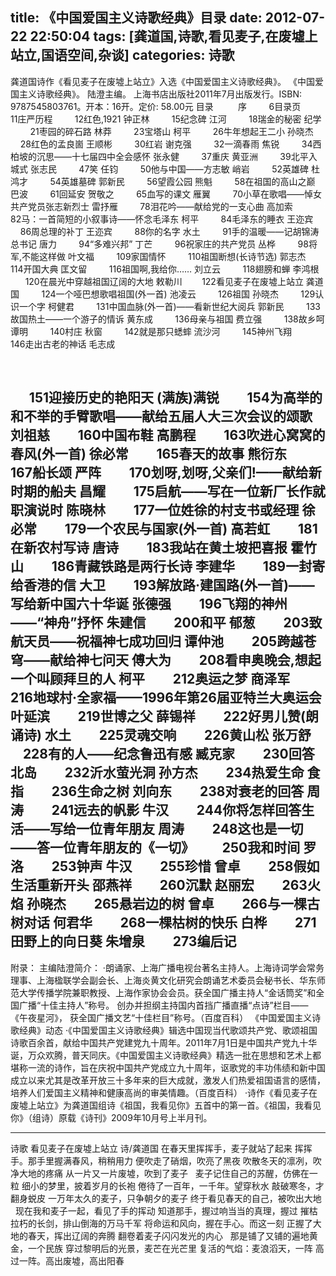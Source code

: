 title: 《中国爱国主义诗歌经典》目录
date: 2012-07-22 22:50:04
tags: [龚道国,诗歌,看见麦子,在废墟上站立,国语空间,杂谈]
categories: 诗歌
---
  龚道国诗作《看见麦子在废墟上站立》入选《中国爱国主义诗歌经典》。
  《中国爱国主义诗歌经典》。
  陆澄主编。
  上海书店出版社2011年7月出版发行。ISBN: 9787545803761。开本：16开。定价: 58.00元
 目录&nbsp;
  &nbsp;
   &nbsp;
   &nbsp;
   &nbsp;
  序
  &nbsp;
   &nbsp;
   &nbsp;
   &nbsp;
  6目录页
  &nbsp;
   &nbsp;
   &nbsp;
   &nbsp;
  11庄严历程
  &nbsp;
   &nbsp;
   &nbsp;
   &nbsp;
  12红色,1921 钟正林
  &nbsp;
   &nbsp;
   &nbsp;
   &nbsp;
  15纪念碑 江河
  &nbsp;
   &nbsp;
   &nbsp;
   &nbsp;
  18瑞金的秘密 纪学
  &nbsp;
   &nbsp;
   &nbsp;
   &nbsp;
  21枣园的碎石路 林莽
  &nbsp;
   &nbsp;
   &nbsp;
   &nbsp;
  23宝塔山 柯平
  &nbsp;
   &nbsp;
   &nbsp;
   &nbsp;
  26牛年想起王二小 孙晓杰
  &nbsp;
   &nbsp;
   &nbsp;
   &nbsp;
  28红色的孟良崮 王顺彬
  &nbsp;
   &nbsp;
   &nbsp;
   &nbsp;
  30红岩 谢克强
  &nbsp;
   &nbsp;
   &nbsp;
   &nbsp;
  32一滴春雨 焦锐
  &nbsp;
   &nbsp;
   &nbsp;
   &nbsp;
  34西柏坡的沉思——十七届四中全会感怀 张永健
  &nbsp;
   &nbsp;
   &nbsp;
   &nbsp;
  37重庆 黄亚洲
  &nbsp;
   &nbsp;
   &nbsp;
   &nbsp;
  39北平入城式 张志民
  &nbsp;
   &nbsp;
   &nbsp;
   &nbsp;
  47笑 任钧
  &nbsp;
   &nbsp;
   &nbsp;
   &nbsp;
  50他与中国——方志敏 峭岩
  &nbsp;
   &nbsp;
   &nbsp;
   &nbsp;
  52英雄碑 杜鸿才
  &nbsp;
   &nbsp;
   &nbsp;
   &nbsp;
  54英雄墓碑 郭新民
  &nbsp;
   &nbsp;
   &nbsp;
   &nbsp;
  56望霞公园 熊魁
  &nbsp;
   &nbsp;
   &nbsp;
   &nbsp;
  58在祖国的高山之巅 巴波
  &nbsp;
   &nbsp;
   &nbsp;
   &nbsp;
  61回延安 贺敬之
  &nbsp;
   &nbsp;
   &nbsp;
   &nbsp;
  65血写的课文 雁翼
  &nbsp;
   &nbsp;
   &nbsp;
   &nbsp;
  70小草在歌唱——悼女共产党员张志新烈士 雷抒雁
  &nbsp;
   &nbsp;
   &nbsp;
   &nbsp;
  78泪花吟——献给党的一支心曲 高加索
  &nbsp;
   &nbsp;
   &nbsp;
   &nbsp;
  82马：一首简短的小叙事诗——怀念毛泽东 柯平
  &nbsp;
   &nbsp;
   &nbsp;
   &nbsp;
  84毛泽东的睡衣 王迩宾
  &nbsp;
   &nbsp;
   &nbsp;
   &nbsp;
  86周总理的补丁 王迩宾
  &nbsp;
   &nbsp;
   &nbsp;
   &nbsp;
  88你的名字 水土
  &nbsp;
   &nbsp;
   &nbsp;
   &nbsp;
  91手的温暖——记胡锦涛总书记 唐力
  &nbsp;
   &nbsp;
   &nbsp;
   &nbsp;
  94“多难兴邦” 丁芒
  &nbsp;
   &nbsp;
   &nbsp;
   &nbsp;
  96祝家庄的共产党员 丛桦
  &nbsp;
   &nbsp;
   &nbsp;
   &nbsp;
  98将军,不能这样做 叶文福
  &nbsp;
   &nbsp;
   &nbsp;
   &nbsp;
  109家国情怀
  &nbsp;
   &nbsp;
   &nbsp;
   &nbsp;
  110祖国断想(长诗节选) 郭志杰
  &nbsp;
   &nbsp;
   &nbsp;
   &nbsp;
  114开国大典 匡文留
  &nbsp;
   &nbsp;
   &nbsp;
   &nbsp;
  116祖国啊,我给你…… 刘立云
  &nbsp;
   &nbsp;
   &nbsp;
   &nbsp;
  118翅膀和蝉 李鸿根
  &nbsp;
   &nbsp;
   &nbsp;
   &nbsp;
  120在晨光中穿越祖国辽阔的大地 敕勒川
  &nbsp; &nbsp; &nbsp; &nbsp;122看见麦子在废墟上站立 龚道国
  &nbsp;
   &nbsp;
   &nbsp;
   &nbsp;
  124一个哑巴想歌唱祖国(外一首) 池凌云
  &nbsp;
   &nbsp;
   &nbsp;
   &nbsp;
  126祖国 孙晓杰
  &nbsp;
   &nbsp;
   &nbsp;
   &nbsp;
  129认识一个字 柯健君
  &nbsp;
   &nbsp;
   &nbsp;
   &nbsp;
  131中国血脉(外一首)——看新世纪大阅兵 郭新民
  &nbsp;
   &nbsp;
   &nbsp;
   &nbsp;
  133故国热土——一个游子的情诉 黄东成
  &nbsp;
   &nbsp;
   &nbsp;
   &nbsp;
  136母亲与祖国 费立强
  &nbsp;
   &nbsp;
   &nbsp;
   &nbsp;
  138故乡呵 谭明
  &nbsp;
   &nbsp;
   &nbsp;
   &nbsp;
  140村庄 秋窗
  &nbsp;
   &nbsp;
   &nbsp;
   &nbsp;
  142就是那只蟋蟀 流沙河
  &nbsp;
   &nbsp;
   &nbsp;
   &nbsp;
  145神州飞翔
  &nbsp;
   &nbsp;
   &nbsp;
   &nbsp;
  146走出古老的神话 毛志成
 <!-- more --><p style="display:none">&nbsp;</p> &nbsp;
   &nbsp;
   &nbsp;
   &nbsp;
  151迎接历史的艳阳天 (满族)满锐
  &nbsp;
   &nbsp;
   &nbsp;
   &nbsp;
  154为高举的和不举的手臂歌唱——献给五届人大三次会议的颂歌 刘祖慈
  &nbsp;
   &nbsp;
   &nbsp;
   &nbsp;
  160中国布鞋 高鹏程
  &nbsp;
   &nbsp;
   &nbsp;
   &nbsp;
  163吹进心窝窝的春风(外一首) 徐必常
  &nbsp;
   &nbsp;
   &nbsp;
   &nbsp;
  165春天的故事 熊衍东
  &nbsp;
   &nbsp;
   &nbsp;
   &nbsp;
  167船长颂 严阵
  &nbsp;
   &nbsp;
   &nbsp;
   &nbsp;
  170划呀,划呀,父亲们!——献给新时期的船夫 昌耀
  &nbsp;
   &nbsp;
   &nbsp;
   &nbsp;
  175启航——写在一位新厂长作就职演说时 陈晓林
  &nbsp;
   &nbsp;
   &nbsp;
   &nbsp;
  177一位姓徐的村支书或经理 徐必常
  &nbsp;
   &nbsp;
   &nbsp;
   &nbsp;
  179一个农民与国家(外一首) 高若虹
  &nbsp;
   &nbsp;
   &nbsp;
   &nbsp;
  181在新农村写诗 唐诗
  &nbsp;
   &nbsp;
   &nbsp;
   &nbsp;
  183我站在黄土坡把喜报 霍竹山
  &nbsp;
   &nbsp;
   &nbsp;
   &nbsp;
  186青藏铁路是两行长诗 李建华
  &nbsp;
   &nbsp;
   &nbsp;
   &nbsp;
  189一封寄给香港的信 大卫
  &nbsp;
   &nbsp;
   &nbsp;
   &nbsp;
  193解放路&middot;建国路(外一首)——写给新中国六十华诞 张德强
  &nbsp;
   &nbsp;
   &nbsp;
   &nbsp;
  196飞翔的神州——“神舟”抒怀 朱建信
  &nbsp;
   &nbsp;
   &nbsp;
   &nbsp;
  200和平 郁葱
  &nbsp;
   &nbsp;
   &nbsp;
   &nbsp;
  203致航天员——祝福神七成功回归 谭仲池
  &nbsp;
   &nbsp;
   &nbsp;
   &nbsp;
  205跨越苍穹——献给神七问天 傅大为
  &nbsp;
   &nbsp;
   &nbsp;
   &nbsp;
  208看申奥晚会,想起一个叫顾拜旦的人 柯平
  &nbsp;
   &nbsp;
   &nbsp;
   &nbsp;
  212奥运之梦 商泽军
  &nbsp;
   &nbsp;
   &nbsp;
   &nbsp;
  216地球村&middot;全家福——1996年第26届亚特兰大奥运会 叶延滨
  &nbsp;
   &nbsp;
   &nbsp;
   &nbsp;
  219世博之父 薛锡祥
  &nbsp;
   &nbsp;
   &nbsp;
   &nbsp;
  222好男儿赞(朗诵诗) 水土
  &nbsp;
   &nbsp;
   &nbsp;
   &nbsp;
  225灵魂交响
  &nbsp;
   &nbsp;
   &nbsp;
   &nbsp;
  226黄山松 张万舒
  &nbsp;
   &nbsp;
   &nbsp;
   &nbsp;
  228有的人——纪念鲁迅有感 臧克家
  &nbsp;
   &nbsp;
   &nbsp;
   &nbsp;
  230回答 北岛
  &nbsp;
   &nbsp;
   &nbsp;
   &nbsp;
  232沂水萤光洞 孙方杰
  &nbsp;
   &nbsp;
   &nbsp;
   &nbsp;
  234热爱生命 食指
  &nbsp;
   &nbsp;
   &nbsp;
   &nbsp;
  236生命之树 刘向东
  &nbsp;
   &nbsp;
   &nbsp;
   &nbsp;
  238对衰老的回答 周涛
  &nbsp;
   &nbsp;
   &nbsp;
   &nbsp;
  241远去的帆影 牛汉
  &nbsp;
   &nbsp;
   &nbsp;
   &nbsp;
  244你将怎样回答生活——写给一位青年朋友 周涛
  &nbsp;
   &nbsp;
   &nbsp;
   &nbsp;
  248这也是一切——答一位青年朋友的《一切》
  &nbsp;
   &nbsp;
   &nbsp;
   &nbsp;
  250我和时间 罗洛
  &nbsp;
   &nbsp;
   &nbsp;
   &nbsp;
  253钟声 牛汉
  &nbsp;
   &nbsp;
   &nbsp;
   &nbsp;
  255珍惜 曾卓
  &nbsp;
   &nbsp;
   &nbsp;
   &nbsp;
  258假如生活重新开头 邵燕祥
  &nbsp;
   &nbsp;
   &nbsp;
   &nbsp;
  260沉默 赵丽宏
  &nbsp;
   &nbsp;
   &nbsp;
   &nbsp;
  263火焰 孙晓杰
  &nbsp;
   &nbsp;
   &nbsp;
   &nbsp;
  265悬岩边的树 曾卓
  &nbsp;
   &nbsp;
   &nbsp;
   &nbsp;
  266与一棵古树对话 何君华
  &nbsp;
   &nbsp;
   &nbsp;
   &nbsp;
  268一棵枯树的快乐 白桦
  &nbsp;
   &nbsp;
   &nbsp;
   &nbsp;
  271田野上的向日葵 朱增泉
  &nbsp;
   &nbsp;
   &nbsp;
   &nbsp;
  273编后记
  ---------------------------------------------
  附录：
   主编陆澄简介：
    &middot;朗诵家、上海广播电视台著名主持人。上海诗词学会常务理事、上海楹联学会副会长、上海炎黄文化研究会朗诵艺术委员会秘书长、华东师范大学传播学院兼职教授、上海作家协会会员。获全国广播主持人“金话筒奖”和全国广播“十佳主持人”称号。
   创办并担纲主持国内首挡广播直播“点诗”栏目——《午夜星河》，
   获全国广播文艺“十佳栏目”称号。（百度百科）
  《中国爱国主义诗歌经典》动态
   &middot;《中国爱国主义诗歌经典》辑选中国现当代歌颂共产党、歌颂祖国诗歌百余首，献给中国共产党建党九十周年。2011年7月1日是中国共产党九十华诞，万众欢腾，普天同庆。《中国爱国主义诗歌经典》精选一批在思想和艺术上都堪称一流的诗作，旨在庆祝中国共产党成立九十周年，讴歌党的丰功伟绩和新中国成立以来尤其是改革开放三十多年来的巨大成就，激发人们热爱祖国语言的感情，培养人们爱国主义精神和健康高尚的审美情趣。（百度百科）
   &middot;诗作《看见麦子在废墟上站立》为龚道国组诗《祖国，我看见你》五首中的第一首。《祖国，我看见你》（组诗）原载《诗刊》2009年10月号上半月刊。
  ________________________________________________
   诗歌
   看见麦子在废墟上站立
   诗/龚道国
   在春天里挥挥手，麦子就站了起来
   挥挥手。那手里握满春风，稍稍用力
   便吹走了硝烟，吹亮了黑夜
   吹散冬天的凛冽，吹净大地的疼痛
   从一片又一片废墟，吹到了麦子
   &nbsp;
   麦子记住自己的苏醒，仿佛在一粒
   细小的梦里，披着岁月的长袍
   倦待了一百年，一千年。望穿秋水
   敲破寒冬，才翻身蜕皮
   一万年太久的麦子，只争朝夕的麦子
   终于看见春天的自己，被吹出大地
   &nbsp;
   现在我和麦子一起，看见了手的挥动
   知道那手，握过响当当的真理，握过
   摧枯拉朽的长剑，排山倒海的万马千军
   将命运和风向，握在手心。而这一刻
   正握了大地的春天，挥出辽阔的奔腾
   翻卷着麦子闪闪发光的内心
   &nbsp;
   那是铺了又铺的遍地黄金，一个民族
   穿过黎明后的光景，麦芒在光芒里
   复活的气焰：麦浪滔天，一阵
   高过一阵。高出废墟，高出阳春
